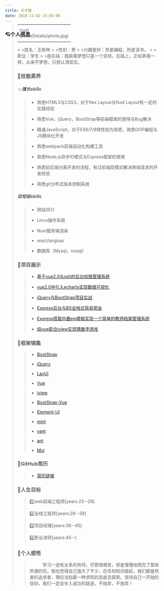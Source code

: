 ```yaml
---
title: 关于我
date: 2018-11-02 15:02:08
---
```


### :cupid:个人信息

> <table  border='0' style="margin-top: -60px">
 <td style="width:100px;height:50px;margin-top=0;">
 ![alt](someDetails/photo.jpg)
 </td>
 </table>
>
>姓名：王彬林
>
>性别：男
>
>兴趣爱好：热爱编程，热爱读书。
>
>职业：学生
>
>座右铭：我距离梦想只差一个坚持，在路上，正如茅盾一样，从来不梦想，只想认清现实。


### :muscle:技能素养

##### :relaxed:擅长skills

> - 熟悉HTML5与CSS3，对于flex Layout与fluid Layout有一定的实践经验
>
> - 熟悉Vue，jQuery，BootStrap等前端框架的使用与Bug解决
>
> - 精通JavaScript，对于ES6/7/8特性较为熟悉，熟悉OOP编程与JS模块化开发
>
> - 熟悉webpack前端自动化构建工具
>
> - 熟悉Node.js异步IO模式与Express框架的使用
>
> - 熟悉前后端分离开发的流程，有过前端双模式解决跨域请求的开发经验
>
> - 熟悉git分布式版本控制系统

##### :worried:短板skills

> - 网站SEO
>
> - Linux操作系统
>
> - Nuxt服务端渲染
>
> - react/angluar
>
> - 数据库（Mysql，nosql）

### :beginner:项目展示

> - [基于vue2.0与ssh的后台权限管理系统](https://github.com/bigbigDreamer/beverage)
>
> - [vue2.0中引入echarts实现数据可视化](https://github.com/bigbigDreamer/VueEcharts)
>
> - [jQuery与BootStrap项目实战](https://github.com/bigbigDreamer/Philippine-Virtual-Front-Page)
>
> - [Express后台与BS全栈式简易爬虫](https://github.com/bigbigDreamer/Crawler_Project/tree/master/crawlerProject)
>
> - [Express搭载内置ejs模板实现一个简单的教师档案管理系统](https://github.com/bigbigDreamer/Teacher_File_Manager-By-Node.js/tree/master/Teacher_File_Manager)
>
> - [纯vue配合iview实现猜数字游戏](https://github.com/bigbigDreamer/GuessNumber)

### :closed_book:框架锦集

> - [BootStrap](https://v3.bootcss.com/)
>
> - [jQuery](http://jquery.com/)
>
> - [LayUi](https://www.layui.com/)
>
> - [Vue](https://cn.vuejs.org/)
>
> - [iview](https://www.iviewui.com/docs/guide/install)
>
> - [BootStrap-Vue](https://bootstrap-vue.js.org/)
>
> - [Element-UI](http://element-cn.eleme.io/#/zh-CN/component/installation)
>
> - [mint](https://mint-ui.github.io/docs/#/)
>
> - [vant](https://youzan.github.io/vant/#/zh-CN/intro)
>
> - [ant](https://vuecomponent.github.io/ant-design-vue/docs/vue/introduce-cn/)
>
> - [Mui](http://dev.dcloud.net.cn/mui/ui/)

### :page_with_curl:GitHub简历

> - [简历链接](http://resume.github.io/?bigbigDreamer)

### :hammer:人生目标

> :one:web前端工程师[years:23--28]
>
> :two:全栈工程师[years:28--38]
>
> :three:项目经理[years:38--45]
>
> :four:职业讲师[years:45--]

### :pencil:个人感悟

>&emsp;&emsp;&emsp;学习一途有太多的坎坷，尽管很艰苦，但是慢慢地爬完了那些所谓的坑，倒也觉得自己强大了不少，在任何知识面前，我们都是热衷的追求者，理应当抱着一种求知的态度去探索。坚持自己一开始的信仰，我们一定会步入成功的路途，不抛弃，不放弃！











